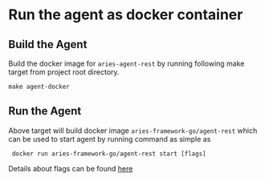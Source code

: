 # Run the agent as docker container

## Build the Agent
Build the docker image for `aries-agent-rest` by running following make target from project root directory. 

`make agent-docker`

## Run the Agent
Above target will build docker image `aries-framework-go/agent-rest` which can be used to start agent by running command as simple as 

```
 docker run aries-framework-go/agent-rest start [flags] 
```

Details about flags can be found [here](agent_cli.md#Agent-Parameters)

